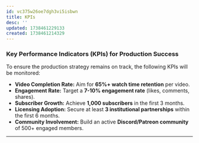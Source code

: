 ```yaml
---
id: vc375w26oe7dgh3vi5isbwn
title: KPIs
desc: ''
updated: 1738461229133
created: 1738461214329
---
```

### **Key Performance Indicators (KPIs) for Production Success**

To ensure the production strategy remains on track, the following KPIs will be monitored:
- **Video Completion Rate:** Aim for **65%+ watch time retention** per video.
- **Engagement Rate:** Target a **7-10% engagement rate** (likes, comments, shares).
- **Subscriber Growth:** Achieve **1,000 subscribers** in the first 3 months.
- **Licensing Adoption:** Secure at least **3 institutional partnerships** within the first 6 months.
- **Community Involvement:** Build an active **Discord/Patreon community** of 500+ engaged members.

---
